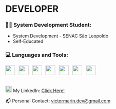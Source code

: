 # DEVELOPER
### 👩‍💻 System Development Student:

-  System Development - SENAC São Leopoldo
-  Self-Educated

### 💻 Languages and Tools:
<div style="display: inline_block">
          <img height=30 widht=40 src="https://cdn.jsdelivr.net/gh/devicons/devicon/icons/java/java-original.svg" /> &nbsp;
          <img height=30 widht=40 src="https://cdn.jsdelivr.net/gh/devicons/devicon/icons/typescript/typescript-original.svg" /> &nbsp;
          <img height=30 widht=40 src="https://cdn.jsdelivr.net/gh/devicons/devicon/icons/nodejs/nodejs-original.svg" /> &nbsp;
          <img height=30 widht=40 src="https://cdn.jsdelivr.net/gh/devicons/devicon/icons/mysql/mysql-original-wordmark.svg"/> &nbsp;
          <img height=30 widht=40 src="https://cdn.jsdelivr.net/gh/devicons/devicon/icons/sequelize/sequelize-original.svg"/> &nbsp;
          <img height=30 widht=40 src="https://cdn.jsdelivr.net/gh/devicons/devicon/icons/javascript/javascript-original.svg"/> &nbsp;
          <img height=30 widht=40 src="https://upload.wikimedia.org/wikipedia/commons/5/59/JUnit_5_Banner.png"/>
</div>          
<br>
<div style="display: inline_block">
            <p>
                      <img height=20 width=20 src="https://cdn.jsdelivr.net/gh/devicons/devicon/icons/linkedin/linkedin-original.svg"/>
                      My LinkedIn: 
                      <a href="https://www.linkedin.com/in/victor-marin-9a025b275/"> Click Here!</a>
            </p>
</div>

📬 Personal Contact: victormarin.dev@gmail.com


